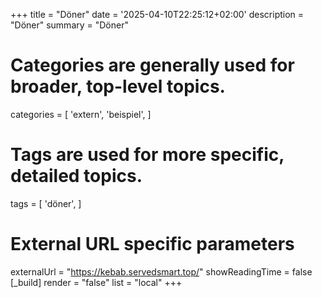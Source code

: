 +++
title = "Döner"
date = '2025-04-10T22:25:12+02:00'
description = "Döner"
summary = "Döner"
# Categories are generally used for broader, top-level topics.
categories = [
 'extern',
 'beispiel',
]
# Tags are used for more specific, detailed topics.
tags = [
 'döner',
]
# External URL specific parameters
externalUrl = "https://kebab.servedsmart.top/"
showReadingTime = false
[_build]
render = "false"
list = "local"
+++
